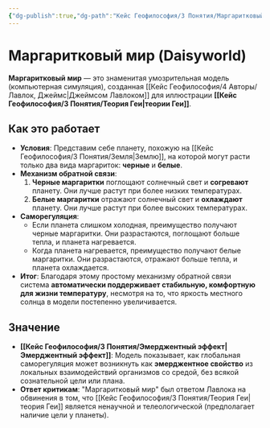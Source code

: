 ```yaml
---
{"dg-publish":true,"dg-path":"Кейс Геофилософия/3 Понятия/Маргаритковый мир","permalink":"/kejs-geofilosofiya/3-ponyatiya/margaritkovyj-mir/","dgShowLocalGraph":true}
---
```


# Маргаритковый мир (Daisyworld)

**Маргаритковый мир** — это знаменитая умозрительная модель (компьютерная симуляция), созданная [[Кейс Геофилософия/4 Авторы/Лавлок, Джеймс\|Джеймсом Лавлоком]] для иллюстрации **[[Кейс Геофилософия/3 Понятия/Теория Геи\|теории Геи]]**.

## Как это работает
- **Условия**: Представим себе планету, похожую на [[Кейс Геофилософия/3 Понятия/Земля\|Землю]], на которой могут расти только два вида маргариток: **черные** и **белые**.
- **Механизм обратной связи**:
    1.  **Черные маргаритки** поглощают солнечный свет и **согревают** планету. Они лучше растут при более низких температурах.
    2.  **Белые маргаритки** отражают солнечный свет и **охлаждают** планету. Они лучше растут при более высоких температурах.
- **Саморегуляция**:
    - Если планета слишком холодная, преимущество получают черные маргаритки. Они разрастаются, поглощают больше тепла, и планета нагревается.
    - Когда планета нагревается, преимущество получают белые маргаритки. Они разрастаются, отражают больше тепла, и планета охлаждается.
- **Итог**: Благодаря этому простому механизму обратной связи система **автоматически поддерживает стабильную, комфортную для жизни температуру**, несмотря на то, что яркость местного солнца в модели постепенно увеличивается.

## Значение
- **[[Кейс Геофилософия/3 Понятия/Эмерджентный эффект\|Эмерджентный эффект]]**: Модель показывает, как глобальная саморегуляция может возникнуть как **эмерджентное свойство** из локальных взаимодействий организмов со средой, без всякой сознательной цели или плана.
- **Ответ критикам**: "Маргаритковый мир" был ответом Лавлока на обвинения в том, что [[Кейс Геофилософия/3 Понятия/Теория Геи\|теория Геи]] является ненаучной и телеологической (предполагает наличие цели у планеты).